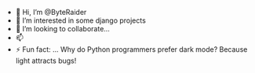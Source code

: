 - 👋 Hi, I’m @ByteRaider
- 👀 I’m interested in some django projects
- 💞️ I’m looking to collaborate...
- 📫  
- ⚡ Fun fact: ...
Why do Python programmers prefer dark mode?
Because light attracts bugs!
<!---
ByteRaider/ByteRaider is a ✨ special ✨ repository because its `README.md` (this file) appears on your GitHub profile.
You can click the Preview link to take a look at your changes.
--->

